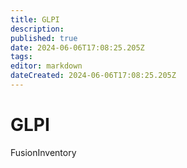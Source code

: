 ```yaml
---
title: GLPI
description: 
published: true
date: 2024-06-06T17:08:25.205Z
tags: 
editor: markdown
dateCreated: 2024-06-06T17:08:25.205Z
---
```


# GLPI

FusionInventory

